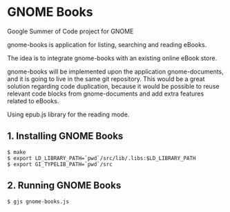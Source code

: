# GNOME Books

Google Summer of Code project for GNOME

gnome-books is application for listing, searching and reading eBooks.

The idea is to integrate gnome-books with an existing online eBook store.

gnome-books will be implemented upon the application gnome-documents, and it is going to live in the same git repository. This would be a great solution regarding code duplication, because it would be possible to reuse relevant code blocks from gnome-documents and add extra features related to eBooks.

Using epub.js library for the reading mode.


## 1. Installing GNOME Books

    $ make
    $ export LD_LIBRARY_PATH=`pwd`/src/lib/.libs:$LD_LIBRARY_PATH
    $ export GI_TYPELIB_PATH=`pwd`/src

## 2. Running GNOME Books

    $ gjs gnome-books.js
